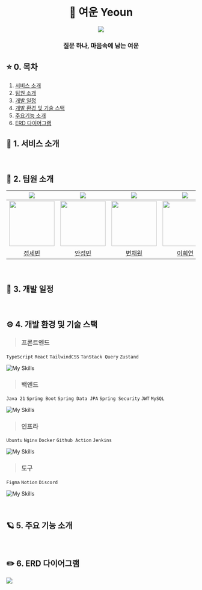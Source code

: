 <div align='center'>
    <h1><b>🌙 여운 Yeoun</b></h1>
    <img src="https://github.com/user-attachments/assets/7834bf6e-5186-4428-b1a9-062be25b5379" />
    <h3><b>질문 하나, 마음속에 남는 여운</b></h3>
</div>

## ⭐ 0. 목차

1. [서비스 소개](#1)
2. [팀원 소개](#2)
3. [개발 일정](#3)
4. [개발 환경 및 기술 스택](#4)
5. [주요기능 소개](#5)
6. [ERD 다이어그램](#6)

## <span id="1">📢 1. 서비스 소개</span>

<br />

## <span id="2">🙌 2. 팀원 소개</span>

<div align="center">

| <img src="https://img.shields.io/badge/Product Manager-FF5733" /> | <img src="https://img.shields.io/badge/Frontend Developer-yellow" /> | <img src="https://img.shields.io/badge/Frontend Developer-yellow" /> | <img src="https://img.shields.io/badge/Backend Developer-blue" /> | <img src="https://img.shields.io/badge/Backend Developer-blue" /> | <img src="https://img.shields.io/badge/UI/UX Designer-green" /> |
|:------------------------------------------------------------------:|:------------------------------------------------------------------:|:------------------------------------------------------------------:|:----------------------------------------------------------------:|:------------------------------------------------------------:|:----------------------------------------------------------:|
| <img src="https://avatars.githubusercontent.com/u/169978338?v=4" width="120px;" alt=""/> | <img src="https://avatars.githubusercontent.com/u/123189571?v=4" width="120px;" alt=""/> | <img src="https://avatars.githubusercontent.com/u/123866834?v=4" width="120px;" alt=""/> | <img src="https://github.com/user-attachments/assets/c1939618-f9d2-47c3-9e01-4e0eef97b24c" width="120" alt="" /> | <img src="https://avatars.githubusercontent.com/u/126564538?v=4" width="120px;" alt=""/> | <img src="https://avatars.githubusercontent.com/u/135021384?v=4" width="120px;" alt=""/> |
| [정세빈](https://github.com/Jungsebeen) | [안정민](https://github.com/Ajungmiiin) | [변채원](https://github.com/bye-on) | [이희연](https://github.com/wheon06) | [이권희](https://github.com/kwonhee1) | [유재철](https://github.com/youjaechul) |

</div>

<br />

## <span id="3">📅 3. 개발 일정</span>

<br />

## <span id="4">⚙️ 4. 개발 환경 및 기술 스택</span>
> <h3>프론트엔드</h3>
`TypeScript` `React` `TailwindCSS` `TanStack Query` `Zustand`

![My Skills](https://go-skill-icons.vercel.app/api/icons?i=ts,react,tailwindcss,reactquery,zustand&titles=true)

> <h3>백엔드</h3>
`Java 21` `Spring Boot` `Spring Data JPA` `Spring Security` `JWT` `MySQL`

![My Skills](https://go-skill-icons.vercel.app/api/icons?i=java,spring,springdatajpa,springsecurity,jwt,mysql&titles=true)

> <h3>인프라</h3>
`Ubuntu` `Nginx` `Docker` `Github Action` `Jenkins`

![My Skills](https://go-skill-icons.vercel.app/api/icons?i=ubuntu,nginx,docker,githubactions,jenkins&titles=true)

> <h3>도구</h3>
`Figma` `Notion` `Discord`

![My Skills](https://go-skill-icons.vercel.app/api/icons?i=figma,notion,discord&titles=true)

<br />

## <span id="5">🪐 5. 주요 기능 소개</span>

<br />

## <span id="6">✏️ 6. ERD 다이어그램</span>

<img src="https://github.com/user-attachments/assets/3f3c5867-e60f-4bc2-868d-15fa9acd55f6"/>

<br />
